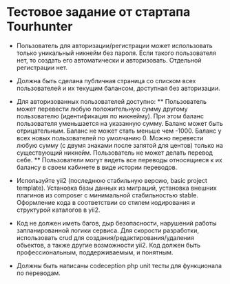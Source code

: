 # Тестовое задание от стартапа Tourhunter

* Пользователь для авторизации/регистрации может использовать только уникальный никнейм без пароля. Если такого пользователя нет, то создать его автоматически и авторизовать. Отдельной регистрации нет. 

* Должна быть сделана публичная страница со списком всех пользователей и их текущим балансом, доступная без авторизации.

* Для авторизованных пользователей доступно:
** Пользователь может перевести любую положительную сумму другому пользователю (идентификация по никнейму). При этом баланс пользователя уменьшается на указанную сумму. Баланс может быть отрицательным. Баланс не может стать меньше чем -1000. Баланс у всех новых пользователей по умолчанию 0. Можно перевести любую сумму (с двумя знаками после запятой для центов) только на существующий никнейм. Пользователь не может делать перевод себе.
** Пользователи могут видеть все переводы относящиеся к их балансу в своем кабинете в виде истории переводов.

* Используйте yii2 (последнюю стабильную версию, basic project template). Установка базы данных из миграций, установка внешних плагинов из composer с минимальной стабильностью stable. Оформление кода в соответствии со стилем кодирования и структурой каталогов в yii2. 

* Код не должен иметь багов, дыр безопасности, нарушений работы запланированной логики сервиса. Для скорости разработки, использовать crud для создания/редактирования/удаления обьектов, а также другие возможности yii2. Код должен быть профессиональным, поддерживаемым, и понятным. 

* Должны быть написаны codeception php unit тесты для функционала по переводам.
